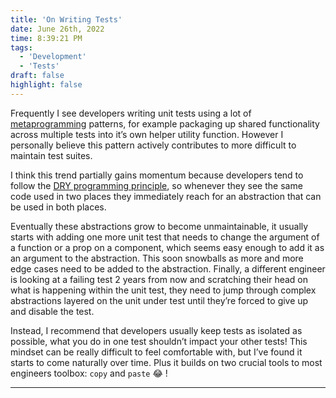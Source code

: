 ```yaml
---
title: 'On Writing Tests'
date: June 26th, 2022
time: 8:39:21 PM
tags:
  - 'Development'
  - 'Tests'
draft: false
highlight: false
---
```


Frequently I see developers writing unit tests using a lot of [metaprogramming](https://en.wikipedia.org/wiki/Metaprogramming#:~:text=Metaprogramming%20is%20a%20programming%20technique,even%20modify%20itself%20while%20running.)
patterns, for example packaging up shared functionality across multiple tests
into it’s own helper utility function. However I personally believe this pattern
actively contributes to more difficult to maintain test suites.

I think this trend partially gains momentum because developers tend to follow
the [DRY programming principle](https://en.wikipedia.org/wiki/Don%27t_repeat_yourself),
so whenever they see the same code used in two places they immediately reach for
an abstraction that can be used in both places.

Eventually these abstractions grow to become unmaintainable, it usually starts
with adding one more unit test that needs to change the argument of a function
or a prop on a component, which seems easy enough to add it as an argument to
the abstraction. This soon snowballs as more and more edge cases need to be
added to the abstraction. Finally, a different engineer is looking at a failing
test 2 years from now and scratching their head on what is happening within the
unit test, they need to jump through complex abstractions layered on the unit
under test until they’re forced to give up and disable the test.

Instead, I recommend that developers usually keep tests as isolated as possible,
what you do in one test shouldn’t impact your other tests! This mindset can be
really difficult to feel comfortable with, but I’ve found it starts to come
naturally over time. Plus it builds on two crucial tools to most engineers
toolbox: `copy` and `paste` 😂 !

<Spacer />

---

<Spacer />
